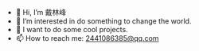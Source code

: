 - 👋 Hi, I’m 戴林峰
- 👀 I’m interested in do something to change the world.
- 👻 I want to do some cool projects.
- 📫 How to reach me: 2441086385@qq.com

<!---
dailinfeng66/dailinfeng66 is a ✨ special ✨ repository because its `README.md` (this file) appears on your GitHub profile.
You can click the Preview link to take a look at your changes.
--->
